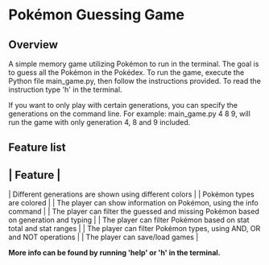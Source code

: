 # Pokémon Guessing Game

## Overview

A simple memory game utilizing Pokémon to run in the terminal. 
The goal is to guess all the Pokémon in the Pokédex.
To run the game, execute the Python file main_game.py, 
then follow the instructions provided.
To read the instruction type 'h' in the terminal.

If you want to only play with certain generations, you can specify the generations on the command line.
For example: main_game.py 4 8 9, will run the game with only generation 4, 8 and 9 included.

## Feature list
| Feature |
-----------
| Different generations are shown using different colors |
| Pokémon types are colored |
| The player can show information on Pokémon, using the info command |
| The player can filter the guessed and missing Pokémon based on generation and typing |
| The player can filter Pokémon based on stat total and stat ranges |
| The player can filter Pokémon types, using AND, OR and NOT operations |
| The player can save/load games |

**More info can be found by running 'help' or 'h' in the terminal.**